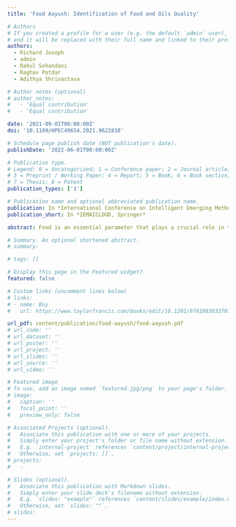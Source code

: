```yaml
---
title: 'Food Aayush: Identification of Food and Oils Quality'

# Authors
# If you created a profile for a user (e.g. the default `admin` user), write the username (folder name) here
# and it will be replaced with their full name and linked to their profile.
authors:
  - Richard Joseph
  - admin
  - Rahul Sohandani
  - Raghav Potdar
  - Adithya Shrivastava

# Author notes (optional)
# author_notes:
#   - 'Equal contribution'
#   - 'Equal contribution'

date: '2021-09-01T00:00:00Z'
doi: '10.1109/HPEC49654.2021.9622810'

# Schedule page publish date (NOT publication's date).
publishDate: '2022-06-01T00:00:00Z'

# Publication type.
# Legend: 0 = Uncategorized; 1 = Conference paper; 2 = Journal article;
# 3 = Preprint / Working Paper; 4 = Report; 5 = Book; 6 = Book section;
# 7 = Thesis; 8 = Patent
publication_types: ['1']

# Publication name and optional abbreviated publication name.
publication: In *International Conference on Intelligent Emerging Methods of Artificial Intelligence & Cloud Computing*
publication_short: In *IEMAICLOUD, Springer*

abstract: Food is an essential parameter that plays a crucial role in the survival of humans. It is also significant in depicting a country’s culture. Healthy, nutritious, and high-quality food results in a better lifestyle and develops a person’s immunity and health. Correspondingly, the consumption of low-quality food, which might be deprived of nutritional value, negatively impacts a person’s health and makes them susceptible to various diseases. There is a persistent complaint in India, in any civic body-related food section about the quality of meals available. Likewise, the oil quality is also an essential factor while cooking any meal as it affects the taste of food, and the use of rancid oils in cooking may also be harmful to health. Therefore, the quality of oil used in frying the food must be monitored. Its continuous exposure to relatively high temperatures results in degradation of its merit. This study aims to build an application to determine the food quality and detect repeated frying on cooking oil based on its visual properties. Classification of food items is done based on time left for consumption, edibility, condition, color, and rancidity. The food items are additionally classified as stale or usable using artificial intelligence algorithms based on the images acquired through a smartphone’s camera.

# Summary. An optional shortened abstract.
# summary:

# tags: []

# Display this page in the Featured widget?
featured: false

# Custom links (uncomment lines below)
# links:
# - name: Buy
#   url: https://www.taylorfrancis.com/books/edit/10.1201/9781003033707/massive-graph-analytics-david-bader

url_pdf: content/publication/food-aayush/food-aayush.pdf
# url_code: ''
# url_dataset: ''
# url_poster: ''
# url_project: ''
# url_slides: ''
# url_source: ''
# url_video: ''

# Featured image
# To use, add an image named `featured.jpg/png` to your page's folder.
# image:
#   caption: ''
#   focal_point: ''
#   preview_only: false

# Associated Projects (optional).
#   Associate this publication with one or more of your projects.
#   Simply enter your project's folder or file name without extension.
#   E.g. `internal-project` references `content/project/internal-project/index.md`.
#   Otherwise, set `projects: []`.
# projects:
#   -

# Slides (optional).
#   Associate this publication with Markdown slides.
#   Simply enter your slide deck's filename without extension.
#   E.g. `slides: "example"` references `content/slides/example/index.md`.
#   Otherwise, set `slides: ""`.
# slides:
---
```


<!-- {{% callout note %}}
Click the _Cite_ button above to demo the feature to enable visitors to import publication metadata into their reference management software.
{{% /callout %}}

{{% callout note %}}
Create your slides in Markdown - click the _Slides_ button to check out the example.
{{% /callout %}}

Supplementary notes can be added here, including [code, math, and images](https://wowchemy.com/docs/writing-markdown-latex/). -->
